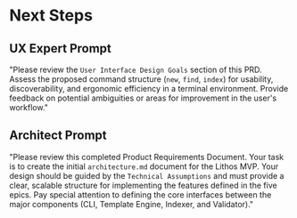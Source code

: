 # Next Steps

## UX Expert Prompt

"Please review the `User Interface Design Goals` section of this PRD. Assess the proposed command structure (`new`, `find`, `index`) for usability, discoverability, and ergonomic efficiency in a terminal environment. Provide feedback on potential ambiguities or areas for improvement in the user's workflow."

## Architect Prompt

"Please review this completed Product Requirements Document. Your task is to create the initial `architecture.md` document for the Lithos MVP. Your design should be guided by the `Technical Assumptions` and must provide a clear, scalable structure for implementing the features defined in the five epics. Pay special attention to defining the core interfaces between the major components (CLI, Template Engine, Indexer, and Validator)."
